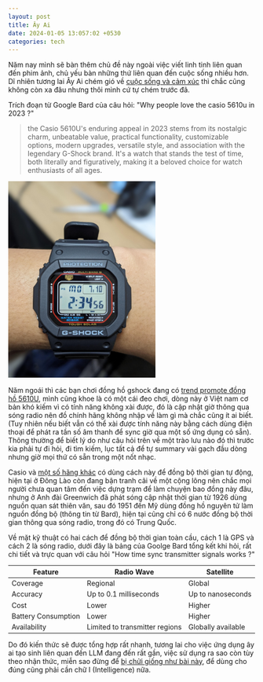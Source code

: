 ```yaml
---
layout: post
title: Ây Ai 
date: 2024-01-05 13:057:02 +0530
categories: tech
---
```


Năm nay mình sẽ bàn thêm chủ đề này ngoài việc viết linh tinh liên quan đến phim ảnh, chủ yếu bàn những thứ liên quan đến cuộc sống nhiều hơn. Dĩ nhiên tương lai Ây Ai chém gió về [cuộc sống và cảm xúc](https://www.business-standard.com/article/international/google-fires-employee-who-said-its-conversation-ai-is-sentient-has-feeling-122072300483_1.html) thì chắc cũng không còn xa đâu nhưng thôi mình cứ tự chém trước đã. 

Trích đoạn từ Google Bard của câu hỏi: "Why people love the casio 5610u in 2023 ?" 
>the Casio 5610U's enduring appeal in 2023 stems from its nostalgic charm, unbeatable value, practical functionality, customizable options, modern upgrades, versatile style, and association with the legendary G-Shock brand. It's a watch that stands the test of time, both literally and figuratively, making it a beloved choice for watch enthusiasts of all ages.

<img src="https://raw.githubusercontent.com/vdchuyen/chuyen-vn/master/img/gs5610u.jpg" alt="image from reddit" width="300"/>  

Năm ngoái thì các bạn chơi đồng hồ gshock đang có [trend promote đồng hồ 5610U](https://www.reddit.com/r/gshock/search/?q=5610u&restrict_sr=1), mình cũng khoe là có một cái đeo chơi, dòng này ở Việt nam cơ bản khó kiếm vì có tính năng không xài được, đó là cập nhật giờ thông qua sóng radio nên đồ chính hãng không nhập về làm gì mà chắc cũng ít ai biết. (Tuy nhiên nếu biết vẫn có thể xài được tính năng này bằng cách dùng điện thoại để phát ra tần số âm thanh để sync giờ qua một số ứng dụng có sẵn). Thông thường để biết lý do như câu hỏi trên về một trào lưu nào đó thì trước kia phải tự đi hỏi, đi tìm kiếm, lục tất cả để tự summary vài gạch đầu dòng nhưng giờ mọi thứ có sẵn trong một nốt nhạc. 

Casio và [một số hãng khác](https://www.junghans.de/en/collection/watches/junghans-max-bill-mega/max-bill-mega-solar/59202302?c=26) có dùng cách này để đồng bộ thời gian tự động, hiện tại ở Đông Lào còn đang bận tranh cãi về một cộng lông nên chắc mọi người chưa quan tâm đến việc dựng trạm để làm chuyện bao đồng này đâu, nhưng ở Anh đài Greenwich đã phát sóng cập nhật thời gian từ 1926 dùng nguồn quan sát thiên văn, sau đó 1951 đến Mỹ dùng đồng hồ nguyên tử làm nguồn đồng bộ (thông tin từ Bard), hiện tại cũng chỉ có 6 nước đồng bộ thời gian thông qua sóng radio, trong đó có Trung Quốc. 

Về mặt kỹ thuật có hai cách để đồng bộ thời gian toàn cầu, cách 1 là GPS và cách 2 là sóng radio, dưới đây là bảng của Goolge Bard tổng kết khi hỏi, rất chi tiết và trực quan với câu hỏi "How time sync transmitter signals works ?"

| Feature	| Radio Wave |	Satellite|
|----|----|----|
|Coverage|	Regional	|Global|
|Accuracy|	Up to 0.1 milliseconds	|Up to nanoseconds|
|Cost	|Lower|	Higher|
|Battery Consumption|	Lower|	Higher|
|Availability	|Limited to transmitter regions	|Globally available|

Do đó kiến thức sẽ được tổng hợp rất nhanh, tương lai cho việc ứng dụng ây ai tạo sinh liên quan đến LLM đang đến rất gần, việc sử dụng ra sao còn tùy theo nhận thức, miễn sao đừng để [bị chửi giống như bài này](https://daniel.haxx.se/blog/2024/01/02/the-i-in-llm-stands-for-intelligence/), để dùng cho đúng cũng phải cần chữ I (Intelligence) nữa. 
